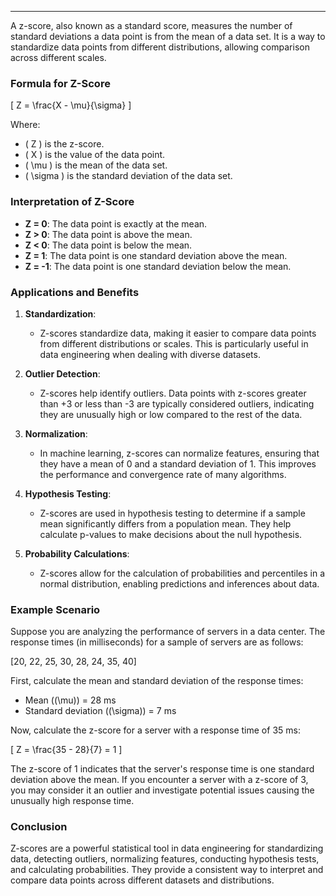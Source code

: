 ___
A z-score, also known as a standard score, measures the number of standard deviations a data point is from the mean of a data set. It is a way to standardize data points from different distributions, allowing comparison across different scales.

### Formula for Z-Score

\[ Z = \frac{X - \mu}{\sigma} \]

Where:
- \( Z \) is the z-score.
- \( X \) is the value of the data point.
- \( \mu \) is the mean of the data set.
- \( \sigma \) is the standard deviation of the data set.

### Interpretation of Z-Score

- **Z = 0**: The data point is exactly at the mean.
- **Z > 0**: The data point is above the mean.
- **Z < 0**: The data point is below the mean.
- **Z = 1**: The data point is one standard deviation above the mean.
- **Z = -1**: The data point is one standard deviation below the mean.

### Applications and Benefits

1. **Standardization**:
   - Z-scores standardize data, making it easier to compare data points from different distributions or scales. This is particularly useful in data engineering when dealing with diverse datasets.

2. **Outlier Detection**:
   - Z-scores help identify outliers. Data points with z-scores greater than +3 or less than -3 are typically considered outliers, indicating they are unusually high or low compared to the rest of the data.

3. **Normalization**:
   - In machine learning, z-scores can normalize features, ensuring that they have a mean of 0 and a standard deviation of 1. This improves the performance and convergence rate of many algorithms.

4. **Hypothesis Testing**:
   - Z-scores are used in hypothesis testing to determine if a sample mean significantly differs from a population mean. They help calculate p-values to make decisions about the null hypothesis.

5. **Probability Calculations**:
   - Z-scores allow for the calculation of probabilities and percentiles in a normal distribution, enabling predictions and inferences about data.

### Example Scenario

Suppose you are analyzing the performance of servers in a data center. The response times (in milliseconds) for a sample of servers are as follows:

\[20, 22, 25, 30, 28, 24, 35, 40] 

First, calculate the mean and standard deviation of the response times:

- Mean (\(\mu\)) = 28 ms
- Standard deviation (\(\sigma\)) = 7 ms

Now, calculate the z-score for a server with a response time of 35 ms:

\[ Z = \frac{35 - 28}{7} = 1 \]

The z-score of 1 indicates that the server's response time is one standard deviation above the mean. If you encounter a server with a z-score of 3, you may consider it an outlier and investigate potential issues causing the unusually high response time.

### Conclusion

Z-scores are a powerful statistical tool in data engineering for standardizing data, detecting outliers, normalizing features, conducting hypothesis tests, and calculating probabilities. They provide a consistent way to interpret and compare data points across different datasets and distributions.